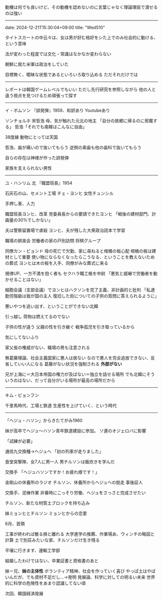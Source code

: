 動機は何でも良いけど、その動機を認めないのに言葉じゃなく理論理屈で潰せるのは強い

---
date: 2024-12-21T15:30:04+09:00
title: "Wed510"

タイトスカートの中云々は、女は男が好む格好をシた上でのみ社会的に動ける、という意味

法が変わった程度では文化・常識はなかなか変わらない

朝鮮に居た米軍は政治をしていた

目標無く、曖昧な状態であるといろいろ取り込める
ただそれだけでは

---

レポートは韓国ゲームレベルでもいい
ただし先行研究を参照しながら
他の人と違う視点を見つけるため頑張って探す

---

イ・ボムソン
『誤発弾』1959、和訳あり
Youtubeあり

ソンチョルホ
宋哲浩
母、気が触れた元北の地主
「自分の故郷に帰るのに邪魔する」
哲浩「それでも南韓はこんなに自由」

38度線
動物にとっては天国

哲浩、歯が痛いので抜いてもらう
逆側の奥歯も他の歯科で抜いてもらう

自らの存在は神様が作った誤発弾

家族を支えられない男性

---

ユ・ハンリム
北
『職盟班長』1954

石灰石の山、セメント工場
チェ・ヨンヒ
女性チュンシル

手押し車、人力

職盟班長ヨンヒ、改革
党委員長からの要請できたヨンヒ
「戦後の建材部門、計画量の30%でしかない」

夫は警察留置場で虐殺
ヨンヒ、夫が残した大衆政治読本で学習

職場の娯楽会
労働者の家の戸別訪問
将棋グループ

同僚カン・ビョンド
母の死亡で欠勤、家に尋ねると棺桶の板心配
  棺桶の板は建材として重要
  使い物にならなくなったらこうなる、ということを教えないための葬式
ヨンヒは木の板を入手、同僚がみな葬式に来る

規律UP、一方不満を抱く者も
セクハラ職工帳を中尉
「悪気と威嚇で労働者を動かせることはない」

細胞会議（支部会議）でヨンヒはハクソンを完了主義、非計画的と批判
「私達勤労階級は我が国の主人
復旧した街についての子供の質問に答えられるように」

  悪いやつを追い出す、ということができない北韓
  
引っ越し
荷物は燃えてるのでない
  
子供の性が違う
父親の性を引き継ぐ
戦争孤児を引き取っているから

気にしてないふり


家父長の権威がない、職場の男も注意される

無葛藤理論、社会主義国家に悪人は居ない
なので悪人を完全追放できない、反省していい人になる
葛藤がない状況を強制される
**外部がない**

兄が上海に＝大日本帝国の権力が及ばない＝独立を話せる場所
でも北韓にそういうのはない、だって自分がいる場所が最高の場所だから

---

キム・ビョンフン

千里馬時代、工場と鉄道
生産性を上げていく、という時代

---

「ヘジュ・ハソン」からきたてがみ1960

妹が高卒でヘジュ〜ハソン青年鉄道建設に参加。
ソ連のオジェロバに影響

「試練が必要」

通信九交換種→ヘジュへ
「初の列車が走りました」

食堂突撃隊、女7人に男一人
男チルソンは飯炊きを学んだ

交換手
「ヘジュハソンですか！お疲れ様です！」

金剛山の休養所のラジオ
チルソン、休養所からヘジュへの脱走
事後証人

交換手、泥棒作業
非番時にこっそり労働、ヘジュをさっさと完成させたい

チルソン、新たな材質土ブロックを持ち込み

妹ミョンヒとチルソン
ミョンヒからの恋愛

6月、首領

工事が終われば散る損と離れる
大学進学の推薦、作業場あ、ウィンチの略図と計算
土で別荘みたいな家、チルソンだけ生き残る

平壌に行きます、運輸工学部

結婚したわけではない、卒業証書と資格書のあと


妹ー兄、**妹の主体性**
ボランティア精神、社会を作っていく喜び
やっぱ土はやばいんだが、でも資材不足だし…→発明
発展論、科学に対しての明るい未来
  世界的に科学の危険性をあまり認識してない頃


次回、韓国経済発展






























